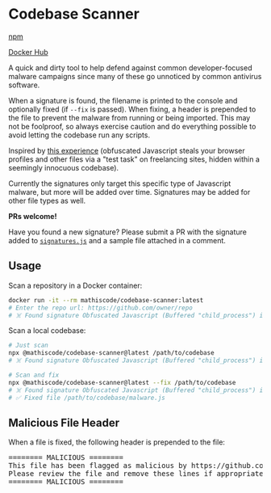<!-- markdownlint-disable MD033 -->

# Codebase Scanner

[npm](https://www.npmjs.com/package/@mathiscode/codebase-scanner)

[Docker Hub](https://hub.docker.com/r/mathiscode/codebase-scanner)

A quick and dirty tool to help defend against common developer-focused malware campaigns since many of these go unnoticed by common antivirus software.

When a signature is found, the filename is printed to the console and optionally fixed (if `--fix` is passed). When fixing, a header is prepended to the file to prevent the malware from running or being imported. This may not be foolproof, so always exercise caution and do everything possible to avoid letting the codebase run any scripts.

Inspired by [this experience](https://www.reddit.com/r/Upwork/comments/14nat71/scam_warning_blockchain_developer_job_postings) (obfuscated Javascript steals your browser profiles and other files via a "test task" on freelancing sites, hidden within a seemingly innocuous codebase).

Currently the signatures only target this specific type of Javascript malware, but more will be added over time. Signatures may be added for other file types as well.

**PRs welcome!**

Have you found a new signature? Please submit a PR with the signature added to [`signatures.js`](signatures.js) and a sample file attached in a comment.

## Usage

Scan a repository in a Docker container:

```bash
docker run -it --rm mathiscode/codebase-scanner:latest
# Enter the repo url: https://github.com/owner/repo
# ☠️ Found signature Obfuscated Javascript (Buffered "child_process") in file /path/to/codebase/malware.js
```

Scan a local codebase:

```bash
# Just scan
npx @mathiscode/codebase-scanner@latest /path/to/codebase
# ☠️ Found signature Obfuscated Javascript (Buffered "child_process") in file /path/to/codebase/malware.js
```

```bash
# Scan and fix
npx @mathiscode/codebase-scanner@latest --fix /path/to/codebase
# ☠️ Found signature Obfuscated Javascript (Buffered "child_process") in file /path/to/codebase/malware.js
# ✅ Fixed file /path/to/codebase/malware.js
```

## Malicious File Header

When a file is fixed, the following header is prepended to the file:

<pre>
======== MALICIOUS ========
This file has been flagged as malicious by https://github.com/mathiscode/codebase-scanner
Please review the file and remove these lines if appropriate.
======== MALICIOUS ========
</pre>
